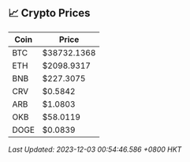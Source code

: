 ## 📈 Crypto Prices

| Coin | Price |
| ---- | ----- |
| BTC | $38732.1368 |
| ETH | $2098.9317 |
| BNB | $227.3075 |
| CRV | $0.5842 |
| ARB | $1.0803 |
| OKB | $58.0119 |
| DOGE | $0.0839 |

_Last Updated: 2023-12-03 00:54:46.586 +0800 HKT_